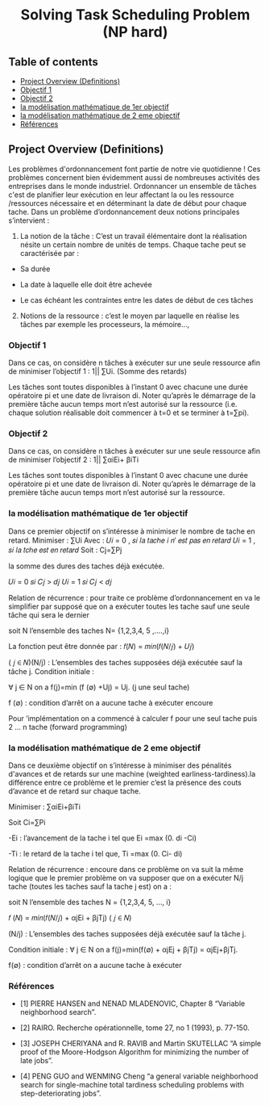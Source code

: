 # <center>Solving Task Scheduling Problem (NP hard)<center>

## Table of contents
- [Project Overview (Definitions)](#project-overview-(definitions))
- [Objectif 1 ](#objectif-1)
- [Objectif 2](#objectif-2)
- [la modélisation mathématique de 1er objectif](#la-modélisation-mathématique-de-1er-objectif)
- [la modélisation mathématique de 2 eme objectif](#la-modélisation-mathématique-de-2-eme-objectif)
- [Références](#références)



## Project Overview (Definitions)
Les problèmes d'ordonnancement font partie de notre vie quotidienne !
Ces problèmes concernent bien évidemment aussi de nombreuses activités
des entreprises dans le monde industriel.
Ordonnancer un ensemble de tâches c'est de planifier leur exécution en
leur affectant la ou les ressource /ressources nécessaire et en
déterminant la date de début pour chaque tache.
Dans un problème d’ordonnancement deux notions principales
s’intervient :
1. La notion de la tâche : C’est un travail élémentaire dont la réalisation
nésite un certain nombre de unités de temps.
Chaque tache peut se caractérisée par :

  - Sa durée

  - La date à laquelle elle doit être achevée
  
  - Le cas échéant les contraintes entre les dates de début de ces tâches
  
2. Notions de la ressource : c’est le moyen par laquelle en réalise les
tâches par exemple les processeurs, la mémoire…,

### Objectif 1

Dans ce cas, on considère n tâches à exécuter sur une seule ressource afin de
minimiser l’objectif 1 : 1|| ∑Ui. (Somme des retards)

Les tâches sont toutes disponibles à l’instant 0 avec chacune une durée
opératoire pi et une date de livraison di. Noter qu’après le démarrage de la
première tâche aucun temps mort n’est autorisé sur la ressource (i.e. chaque
solution réalisable doit commencer à t=0 et se terminer à t=∑pi).

### Objectif 2

Dans ce cas, on considère n tâches à exécuter sur une seule ressource afin de
minimiser l’objectif 2 : 1|| ∑αiEi+ βiTi

Les tâches sont toutes disponibles à l’instant 0 avec chacune une durée
opératoire pi et une date de livraison di. Noter qu’après le démarrage de la
première tâche aucun temps mort n’est autorisé sur la ressource.

### la modélisation mathématique de 1er objectif

Dans ce premier objectif on s’intéresse à minimiser le nombre de tache en
retard.
Minimiser : ∑Ui
Avec :
𝑈𝑖 = 0 , 𝑠𝑖 𝑙𝑎 𝑡𝑎𝑐ℎ𝑒 𝑖 𝑛′ 𝑒𝑠𝑡 𝑝𝑎𝑠 𝑒𝑛 𝑟𝑒𝑡𝑎𝑟𝑑
𝑈𝑖 = 1 , 𝑠𝑖 𝑙𝑎 𝑡𝑐ℎ𝑒 𝑒𝑠𝑡 𝑒𝑛 𝑟𝑒𝑡𝑎𝑟𝑑
Soit : Cj=∑Pj



la somme des dures des taches déjà exécutée.

𝑈𝑖 = 0  𝑠𝑖 𝐶𝑗 > 𝑑𝑗
𝑈𝑖  = 1 𝑠𝑖 𝐶𝑗 < 𝑑𝑗


Relation de récurrence : pour traite ce problème d’ordonnancement en va
le simplifier par supposé que on a exécuter toutes les tache sauf une seule
tâche qui sera le dernier

soit N l’ensemble des taches N= {1,2,3,4, 5 ,….,i}

La fonction peut être donnée par : 𝑓(𝑁) = 𝑚𝑖𝑛(𝑓(𝑁/𝑗) + 𝑈𝑗)


( 𝑗 ∈ 𝑁)(N/j) : L’ensembles des taches supposées déjà exécutée sauf la tâche j.
Condition initiale :

∀ j ∈ N on a f(j)=min (f (∅) +Uj) = Uj. (j une seul tache)

f (∅) : condition d’arrêt on a aucune tache à exécuter encoure

Pour ’implémentation on a commencé à calculer f pour une seul tache puis 2
… n tache (forward programming)


### la modélisation mathématique de 2 eme objectif

Dans ce deuxième objectif on s’intéresse à minimiser des pénalités d'avances
et de retards sur une machine (weighted earliness-tardiness).la différence
entre ce problème et le premier c’est la présence des couts d’avance et de
retard sur chaque tache.

Minimiser : ∑αiEi+βiTi

Soit Ci=∑Pi

-Ei : l’avancement de la tache i tel que Ei =max (0. di -Ci)

-Ti : le retard de la tache i tel que, Ti =max (0. Ci- di)

Relation de récurrence : encoure dans ce problème on va suit la même
logique que le premier problème on va supposer que on a exécuter N/j tache
(toutes les taches sauf la tache j est) on a :

soit N l’ensemble des taches N = {1,2,3,4, 5, …, i}

𝑓 (𝑁) = 𝑚𝑖𝑛(𝑓(𝑁/𝑗) + αjEi + βjTj) ( 𝑗 ∈ 𝑁)

(N/j) : L’ensembles des taches supposées déjà exécutée sauf la tâche j.

Condition initiale : ∀ j ∈ N on a f(j)=min(f(∅) + αjEj + βjTj) = αjEj+βjTj.

f(∅) : condition d’arrêt on a aucune tache à exécuter

### Références 

- [1] PIERRE HANSEN and NENAD MLADENOVIC, Chapter 8 “Variable
neighborhood search”.

- [2] RAIRO. Recherche opérationnelle, tome 27, no 1 (1993), p. 77-150.
  
- [3] JOSEPH CHERIYANA and R. RAVIB and Martin SKUTELLAC “A simple
proof of the Moore-Hodgson Algorithm for minimizing the number of late jobs”.

- [4] PENG GUO and WENMING Cheng “a general variable neighborhood search for
single-machine total tardiness scheduling problems with step-deteriorating jobs”.
